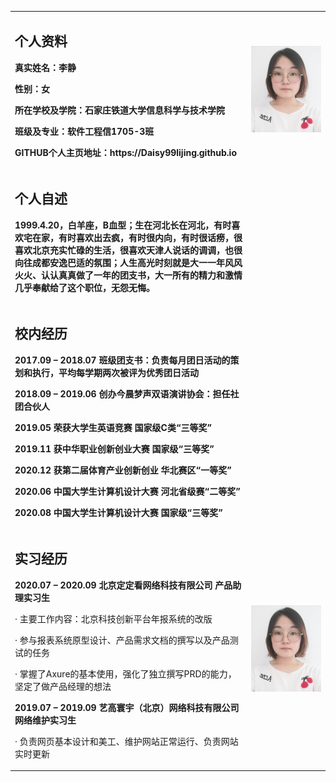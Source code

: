 <table border="0">
  <tr>
    <td width="75%">
      <h2>个人资料</h2>
      <p><b>真实姓名：李静</b></p>
      <p><b>性别：女</b></p>
      <p><b>所在学校及学院：石家庄铁道大学信息科学与技术学院</b></p>
      <p><b>班级及专业：软件工程信1705-3班</b></p>
      <p><b>GITHUB个人主页地址：https://Daisy99lijing.github.io</b></p>
    </td>
    <td width="25%">
      <img src="/李静.jpg" width="100%">    
    </td>
  </tr>
  
   <tr>
    <td>
      <h2>个人自述</h2>
      <p><b>1999.4.20，白羊座，B血型；生在河北长在河北，有时喜欢宅在家，有时喜欢出去疯，有时很内向，有时很话痨，很喜欢北京充实忙碌的生活，很喜欢天津人说话的调调，也很向往成都安逸巴适的氛围；人生高光时刻就是大一一年风风火火、认认真真做了一年的团支书，大一所有的精力和激情几乎奉献给了这个职位，无怨无悔。</b></p>
    </td>
   </tr>
   
   <tr>
    <td>
      <h2>校内经历</h2>
      <p><b>2017.09 – 2018.07  班级团支书：负责每月团日活动的策划和执行，平均每学期两次被评为优秀团日活动 </b></p>
      <p><b>2018.09 – 2019.06  创办今晨梦声双语演讲协会：担任社团合伙人 </b></p>
      <p><b>2019.05            荣获大学生英语竞赛 国家级C类“三等奖”</b></p>
      <p><b>2019.11            获中华职业创新创业大赛 国家级“三等奖”</b></p>
      <p><b>2020.12            获第二届体育产业创新创业 华北赛区“一等奖”</b></p>
      <p><b>2020.06            中国大学生计算机设计大赛 河北省级赛“二等奖”</b></p>
      <p><b>2020.08            中国大学生计算机设计大赛 国家级“三等奖”</b></p>
    </td>
   </tr>
   
   <tr>
    <td width="75%">
      <h2>实习经历</h2>
      <p><b>2020.07 – 2020.09    北京定定看网络科技有限公司 产品助理实习生</b></p>
      <p>·   主要工作内容：北京科技创新平台年报系统的改版</p>
      <p>·   参与报表系统原型设计、产品需求文档的撰写以及产品测试的任务</p>
      <p>·   掌握了Axure的基本使用，强化了独立撰写PRD的能力，坚定了做产品经理的想法 </p>
      <p><b>2019.07 – 2019.09    艺高寰宇（北京）网络科技有限公司 网络维护实习生</b></p>
      <p>·   负责网页基本设计和美工、维护网站正常运行、负责网站实时更新 </p>
    </td>
    <td width="25%">
      <img src="/李静.jpg" width="100%">    
    </td>
  </tr>
</table>
